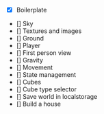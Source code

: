 - [X] Boilerplate
- [] Sky
- [] Textures and images
- [] Ground
- [] Player
- [] First person view
- [] Gravity
- [] Movement
- [] State management
- [] Cubes
- [] Cube type selector
- [] Save world in localstorage
- [] Build a house
